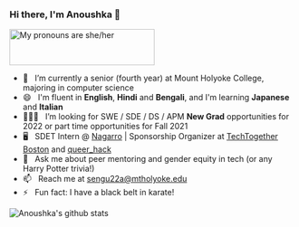 ### Hi there, I'm Anoushka 👋

<a href="https://pronouns.vercel.app" title="Add pronouns to your own profile">
  <img src="https://pronouns.vercel.app/she/her?gradient=rose%20water" width="256" height="64" alt="My pronouns are she/her">
</a>

- 🌱 &nbsp; I’m currently a senior (fourth year) at Mount Holyoke College, majoring in computer science
- 😄 &nbsp; I'm fluent in **English**, **Hindi** and **Bengali**, and I'm learning **Japanese** and **Italian**
- 👩🏻‍💻 &nbsp; I’m looking for SWE / SDE / DS / APM **New Grad** opportunities for 2022 or part time opportunities for Fall 2021
- 🖥️ &nbsp; SDET Intern @ [Nagarro](https://www.nagarro.com/en) | Sponsorship Organizer at [TechTogether Boston](https://boston.techtogether.io/) and [queer_hack](http://queerhack.com/)
- 💬 &nbsp; Ask me about peer mentoring and gender equity in tech (or any Harry Potter trivia!)
- 📫 &nbsp; Reach me at <sengu22a@mtholyoke.edu>
- ⚡ &nbsp; Fun fact: I have a black belt in karate!

![Anoushka's github stats](https://github-readme-stats.vercel.app/api?username=ankasengupta&hide=stars&show_icons=true&theme=dracula)

<!-- Most Used Languages Card (Condensed)
[![Top Langs](https://github-readme-stats.vercel.app/api/top-langs/?username=ankasengupta&layout=compact)](https://github.com/anuraghazra/github-readme-stats)
-->

<!-- Profile Views Counter
![Profile Views](https://komarev.com/ghpvc/?username=ankasengupta&color=DC6386)
-->

<!--
**ankasengupta/ankasengupta** is a ✨ _special_ ✨ repository because its `README.md` (this file) appears on your GitHub profile.

Here are some ideas to get you started:

- 🔭 I’m currently working on ...
- 🌱 I’m currently learning ...
- 👯 I’m looking to collaborate on ...
- 🤔 I’m looking for help with ...
- 💬 Ask me about ...
- 📫 How to reach me: ...
- 😄 Pronouns: ...
- ⚡ Fun fact: ...
-->
